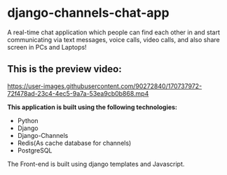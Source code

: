 # django-channels-chat-app
A real-time chat application which people can find each other in and start communicating via text messages, voice calls, video calls, and also share screen in PCs and Laptops!
## This is the preview video:
https://user-images.githubusercontent.com/90272840/170737972-72f478ad-23c4-4ec5-9a7a-53ea9cb0b868.mp4

**This application is built using the following technologies:**
* Python
* Django
* Django-Channels
* Redis(As cache database for channels)
* PostgreSQL

The Front-end is built using django templates and Javascript.
